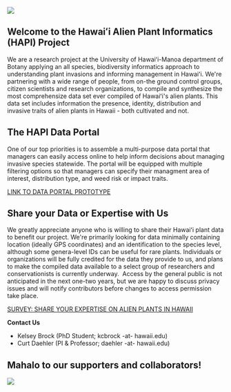 ![](https://github.com/kcbrock/The-HAPI-Project/blob/master/rsz_hapi_project_logo.png?raw=true)

## __Welcome to the Hawaiʻi Alien Plant Informatics (HAPI) Project__

We are a research project at the University of Hawaiʻi-Manoa department of Botany applying an all species, biodiversity informatics approach to understanding plant invasions and informing management in Hawaiʻi. We're partnering with a wide range of people, from on-the ground control groups, citizen scientists and research organizations, to compile and synthesize the most comprehensize data set ever compiled of Hawaiʻi's alien plants. This data set includes information the presence, identity, distribution and invasive traits of alien plants in Hawaii - both cultivated and not. 

## The HAPI Data Portal

One of our top priorities is to assemble a multi-purpose data portal that managers can easily access online to help inform decisions about managing invasive species statewide. The portal will be equipped with multiple filtering options so that managers can specify their managment area of interest, distribution type, and weed risk or impact traits.

[LINK TO DATA PORTAL PROTOTYPE](https://github.com/kcbrock/HAPI-Data-Portal-Prototype/blob/master/README.md)

## Share your Data or Expertise with Us
We greatly appreciate anyone who is willing to share their Hawaiʻi plant data to benefit our project.  We're primarily looking for data minimally containing location (ideally GPS coordinates) and an identification to the species level, although some genera-level IDs can be useful for rare plants. Individuals or organizations will be fully credited for the data they provide to us, and plans to make the compiled data available to a select group of researchers and conservationists is currently underway.  Access by the general public is not anticipated in the next one-two years, but we are happy to discuss privacy issues and will notify contributors before changes to access permission take place.

[SURVEY: SHARE YOUR EXPERTISE ON ALIEN PLANTS IN HAWAII](https://www.surveygizmo.com/s3/4291223/Hawaii-Alien-Plant-Informatics-HAPI-Project-Alien-Plant-Data-Survey)


__Contact Us__
* Kelsey Brock (PhD Student; kcbrock -at- hawaii.edu)
* Curt Daehler (PI & Professor; daehler -at- hawaii.edu)


## Mahalo to our supporters and collaborators!
![](https://github.com/kcbrock/The-HAPI-Project/blob/master/Mahalo%20slide.jpg?raw=true)


